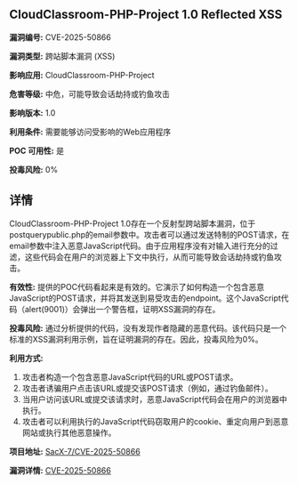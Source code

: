 ## CloudClassroom-PHP-Project 1.0 Reflected XSS

**漏洞编号:** CVE-2025-50866

**漏洞类型:** 跨站脚本漏洞 (XSS)

**影响应用:** CloudClassroom-PHP-Project

**危害等级:** 中危，可能导致会话劫持或钓鱼攻击

**影响版本:** 1.0

**利用条件:** 需要能够访问受影响的Web应用程序

**POC 可用性:** 是

**投毒风险:** 0%

## 详情

CloudClassroom-PHP-Project 1.0存在一个反射型跨站脚本漏洞，位于postquerypublic.php的email参数中。攻击者可以通过发送特制的POST请求，在email参数中注入恶意JavaScript代码。由于应用程序没有对输入进行充分的过滤，这些代码会在用户的浏览器上下文中执行，从而可能导致会话劫持或钓鱼攻击。

**有效性:**
提供的POC代码看起来是有效的。它演示了如何构造一个包含恶意JavaScript的POST请求，并将其发送到易受攻击的endpoint。这个JavaScript代码（alert(9001)）会弹出一个警告框，证明XSS漏洞的存在。

**投毒风险:**
通过分析提供的代码，没有发现作者隐藏的恶意代码。该代码只是一个标准的XSS漏洞利用示例，旨在证明漏洞的存在。因此，投毒风险为0%。

**利用方式:**
1.  攻击者构造一个包含恶意JavaScript代码的URL或POST请求。
2.  攻击者诱骗用户点击该URL或提交该POST请求（例如，通过钓鱼邮件）。
3.  当用户访问该URL或提交该请求时，恶意JavaScript代码会在用户的浏览器中执行。
4.  攻击者可以利用执行的JavaScript代码窃取用户的cookie、重定向用户到恶意网站或执行其他恶意操作。

**项目地址:** [SacX-7/CVE-2025-50866](https://github.com/SacX-7/CVE-2025-50866)

**漏洞详情:** [CVE-2025-50866](https://nvd.nist.gov/vuln/detail/CVE-2025-50866)